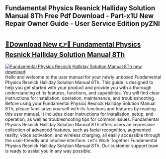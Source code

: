 ## Fundamental Physics Resnick Halliday Solution Manual 8Th Free Pdf Download - Part-x1U New Repair Owner Guide - User Service Edition pyZNI

# <h2><a href="http://bc55748.oget.top/?id=Fundamental+Physics+Resnick+Halliday+Solution+Manual+8Th">🔗Download New 👉🔴 Fundamental Physics Resnick Halliday Solution Manual 8Th</a></h2>

[![Fundamental Physics Resnick Halliday Solution Manual 8Th new download](https://i.imgur.com/5g1atiW.png)](http://bc55748.oget.top/?id=Fundamental+Physics+Resnick+Halliday+Solution+Manual+8Th)
Hello and welcome to the user manual for your newly unboxed Fundamental Physics Resnick Halliday Solution Manual 8Th. This guide is designed to help you get started with your product and provide you with a thorough understanding of its features, functions, and capabilities. You will find clear instructions for installation, operation, maintenance, and troubleshooting. Before using your Fundamental Physics Resnick Halliday Solution Manual 8Th, please familiarize yourself with its functions and features by reading this user manual. It includes clear instructions for installation, setup, and operation, as well as troubleshooting tips for common issues. Fundamental Physics Resnick Halliday Solution Manual 8Th offers users an impressive collection of advanced features, such as facial recognition, augmented reality, voice activation, and wireless charging, all easily accessible through the user-friendly and intuitive interface. Let's Work Together Fundamental Physics Resnick Halliday Solution Manual 8Th. Our customer support team is ready to assist you in any way possible.
